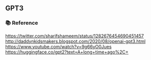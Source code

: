 ## GPT3

### 📚 Reference<br>
https://twitter.com/sharifshameem/status/1282676454690451457 <br>
http://daddynkidsmakers.blogspot.com/2020/08/openai-gpt3.html<br>
https://www.youtube.com/watch?v=9g66yO0Jues<br>
https://huggingface.co/gpt2?text=A+long+time+ago%2C+<br>
